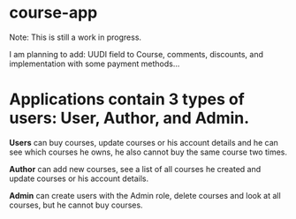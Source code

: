 # course-app
Note: This is still a work in progress. 

I am planning to add: UUDI field to Course, comments, discounts, and implementation with some payment methods...

# Applications contain 3 types of users: **User**, **Author**, and **Admin**. 

**Users** can buy courses, update courses or his account details and he can see which courses he owns, he also cannot buy the same course two times.

**Author** can add new courses, see a list of all courses he created and update courses or his account details.

**Admin** can create users with the Admin role, delete courses and look at all courses, but he cannot buy courses.
